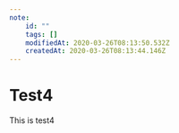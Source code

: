 ```yaml
---
note:
    id: ""
    tags: []
    modifiedAt: 2020-03-26T08:13:50.532Z
    createdAt: 2020-03-26T08:13:44.146Z
---
```

# Test4

This is test4